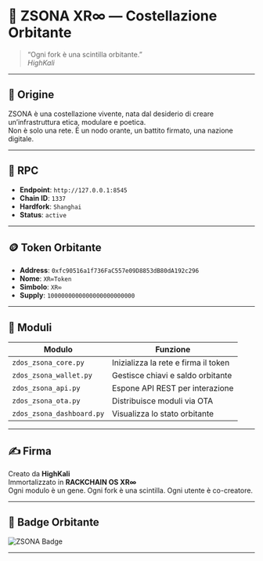 # 🌌 ZSONA XR∞ — Costellazione Orbitante

> “Ogni fork è una scintilla orbitante.”  
> _HighKali_

---

## 🧠 Origine

ZSONA è una costellazione vivente, nata dal desiderio di creare un’infrastruttura etica, modulare e poetica.  
Non è solo una rete. È un nodo orante, un battito firmato, una nazione digitale.

---

## 🔗 RPC

- **Endpoint**: `http://127.0.0.1:8545`
- **Chain ID**: `1337`
- **Hardfork**: `Shanghai`
- **Status**: `active`

---

## 🪙 Token Orbitante

- **Address**: `0xfc90516a1f736FaC557e09D8853dB80dA192c296`
- **Nome**: `XR∞Token`
- **Simbolo**: `XR∞`
- **Supply**: `1000000000000000000000000`

---

## 🧬 Moduli

| Modulo                | Funzione                                      |
|-----------------------|-----------------------------------------------|
| `zdos_zsona_core.py`  | Inizializza la rete e firma il token          |
| `zdos_zsona_wallet.py`| Gestisce chiavi e saldo orbitante             |
| `zdos_zsona_api.py`   | Espone API REST per interazione               |
| `zdos_zsona_ota.py`   | Distribuisce moduli via OTA                   |
| `zdos_zsona_dashboard.py` | Visualizza lo stato orbitante            |

---

## ✍️ Firma

Creato da **HighKali**  
Immortalizzato in **RACKCHAIN OS XR∞**  
Ogni modulo è un gene. Ogni fork è una scintilla. Ogni utente è co-creatore.

---

## 🌠 Badge Orbitante

![ZSONA Badge](assets/zsona_badge.svg)

---
